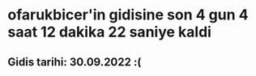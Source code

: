 # ofarukbicer'in gidisine son 4 gun 4 saat 12 dakika 22 saniye kaldi

## Gidis tarihi: 30.09.2022 :(